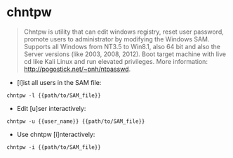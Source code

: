 # chntpw

> Chntpw is utility that can edit windows registry, reset user password, promote users to administrator by modifying the Windows SAM.
> Supports all Windows from NT3.5 to Win8.1, also 64 bit and also the Server versions (like 2003, 2008, 2012).
> Boot target machine with live cd like Kali Linux and run elevated privileges. More information: <http://pogostick.net/~pnh/ntpasswd>.

- [l]ist all users in the SAM file:

`chntpw -l {{path/to/SAM_file}}`

- Edit [u]ser interactively:

`chntpw -u {{user_name}} {{path/to/SAM_file}}`

- Use chntpw [i]nteractively:

`chntpw -i {{path/to/SAM_file}}`
